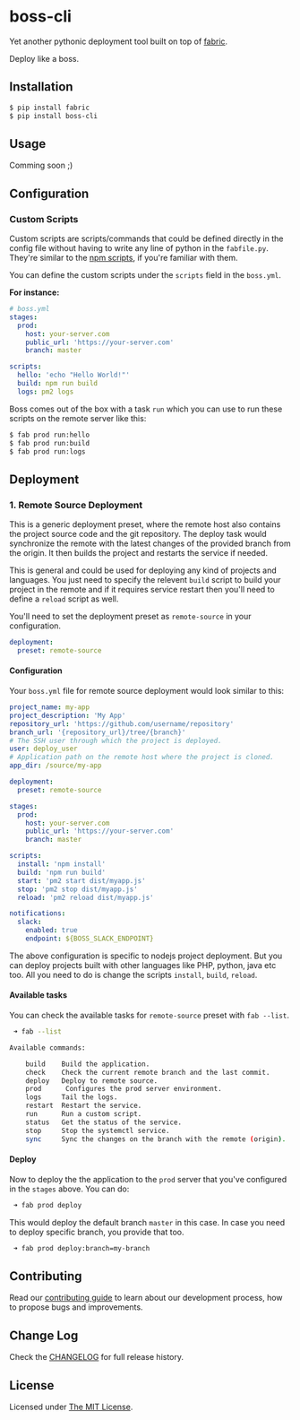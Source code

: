 boss-cli
=========

Yet another pythonic deployment tool built on top of [fabric](http://www.fabfile.org/).

Deploy like a boss.

## Installation

```bash
$ pip install fabric
$ pip install boss-cli
```

## Usage
Comming soon ;)

## Configuration

### Custom Scripts
Custom scripts are scripts/commands that could be defined directly in the config file without having to write any line of python in the `fabfile.py`. They're similar to the [npm scripts](https://docs.npmjs.com/misc/scripts), if you're familiar with them.

You can define the custom scripts under the `scripts` field in the `boss.yml`.

**For instance:**
```yaml
# boss.yml
stages:
  prod:
    host: your-server.com
    public_url: 'https://your-server.com'
    branch: master

scripts:
  hello: 'echo "Hello World!"'
  build: npm run build
  logs: pm2 logs
```

Boss comes out of the box with a task `run` which you can use to run these scripts on the remote server like this:
```bash
$ fab prod run:hello
$ fab prod run:build
$ fab prod run:logs
```

## Deployment

### 1. Remote Source Deployment

This is a generic deployment preset, where the remote host also contains the project source code and the git repository. The deploy task would synchronize the remote with the latest changes of the provided branch from the origin. It then builds the project and restarts the service if needed.

This is general and could be used for deploying any kind of projects and languages. You just need to specify the relevent `build` script to build your project in the remote and if it requires service restart then you'll need to define a `reload` script as well.

You'll need to set the deployment preset as `remote-source` in your configuration.

```yml
deployment:
  preset: remote-source
```

#### Configuration
Your `boss.yml` file for remote source deployment would look similar to this:
```yml
project_name: my-app
project_description: 'My App'
repository_url: 'https://github.com/username/repository'
branch_url: '{repository_url}/tree/{branch}'
# The SSH user through which the project is deployed.
user: deploy_user
# Application path on the remote host where the project is cloned.
app_dir: /source/my-app

deployment:
  preset: remote-source

stages:
  prod:
    host: your-server.com
    public_url: 'https://your-server.com'
    branch: master

scripts:
  install: 'npm install'
  build: 'npm run build'
  start: 'pm2 start dist/myapp.js'
  stop: 'pm2 stop dist/myapp.js'
  reload: 'pm2 reload dist/myapp.js'

notifications:
  slack:
    enabled: true
    endpoint: ${BOSS_SLACK_ENDPOINT}
```

The above configuration is specific to nodejs project deployment. But you can deploy projects built with other languages like PHP, python, java etc too. All you need to do is change the scripts `install`, `build`, `reload`.

#### Available tasks
You can check the available tasks for `remote-source` preset with `fab --list`.

```bash
 ➜ fab --list

Available commands:

    build    Build the application.
    check    Check the current remote branch and the last commit.
    deploy   Deploy to remote source.
    prod      Configures the prod server environment.
    logs     Tail the logs.
    restart  Restart the service.
    run      Run a custom script.
    status   Get the status of the service.
    stop     Stop the systemctl service.
    sync     Sync the changes on the branch with the remote (origin).
```

#### Deploy
Now to deploy the the application to the `prod` server that you've configured in the `stages` above. You can do:
```bash
 ➜ fab prod deploy
```

This would deploy the default branch `master` in this case. In case you need to deploy specific branch, you provide that too.
```bash
 ➜ fab prod deploy:branch=my-branch
```

## Contributing

Read our [contributing guide](CONTRIBUTING.md) to learn about our development process, how to propose bugs and improvements.

## Change Log
Check the [CHANGELOG](CHANGELOG.md) for full release history.

## License
Licensed under [The MIT License](LICENSE).
